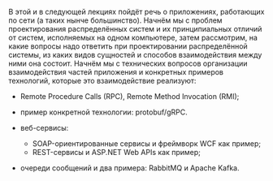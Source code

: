 В этой и в следующей лекциях пойдёт речь о приложениях, работающих по сети (а таких нынче большинство). Начнём мы с проблем проектирования распределённых систем и их принципиальных отличий от систем, исполняемых на одном компьютере, затем рассмотрим, на какие вопросы надо ответить при проектировании распределённой системы, из каких видов сущностей и способов взаимодействия между ними она состоит. Начнём мы с технических вопросов организации взаимодействия частей приложения и конкретных примеров технологий, которые это взаимодействие реализуют:

- Remote Procedure Calls (RPC), Remote Method Invocation (RMI);
- пример конкретной технологии: protobuf/gRPC.

- веб-сервисы:
  - SOAP-ориентированные сервисы и фреймворк WCF как пример;
  - REST-сервисы и ASP.NET Web APIs как пример;
- очереди сообщений и два примера: RabbitMQ и Apache Kafka.